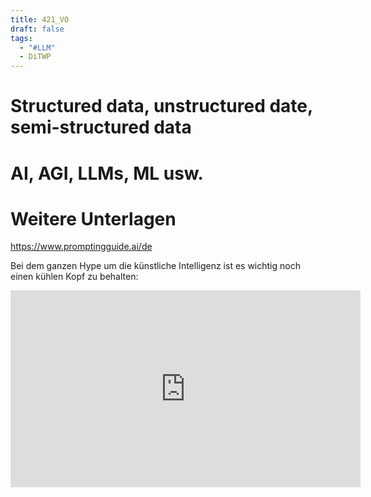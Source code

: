 ```yaml
---
title: 421_VO
draft: false
tags:
  - "#LLM"
  - DiTWP
---
```

# Structured data, unstructured date, semi-structured data




# AI, AGI, LLMs, ML usw. 





# Weitere Unterlagen

https://www.promptingguide.ai/de

Bei dem ganzen Hype um die künstliche Intelligenz ist es wichtig noch einen kühlen Kopf zu behalten:

<iframe width="560" height="315" src="https://www.youtube.com/embed/Pv0cfsastFs?si=FwkYDRCE4mKhV0Mw" title="YouTube video player" frameborder="0" allow="accelerometer; autoplay; clipboard-write; encrypted-media; gyroscope; picture-in-picture; web-share" referrerpolicy="strict-origin-when-cross-origin" allowfullscreen></iframe>